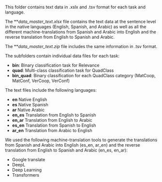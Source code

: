 This folder contains text data in .xslx and .tsv format for each task and language.

The ***data_master_text.xlsx* file contains the text data at the sentence level in the native languages (English, Spanish, and Arabic) as well as all the different machine-translations from Spanish and Arabic into English and the reverse translation from English to Spanish and Arabic.

The ***data_master_text.zip* file includes the same information in .tsv format.


The subfolders contain individual data files for each task:
* **bin**: Binary classification task for Relevance
* **quad**: Multi-class classification task for QuadClass
* **bin_quad**: Binary classification for each QuadClass category (MatCoop, MatConf, VerCoop, VerConf)


The text files include the following languages:
* **en** Native English
* **es** Native Spanish
* **ar** Native Arabic
* **en_es** Translation from English to Spanish 
* **en_ar** Translation from English to Arabic
* **es_en** Translation from Spanish to English
* **ar_en** Translation from Arabic to English
 
We used the following machine-translation tools to generate the translations from Spanish and Arabic into English (es_en, ar_en) and the reverse translation from English to Spanish and Arabic (en_es, en_ar):
* Google translate
* DeepL
* Deep Learning
* Transformers


